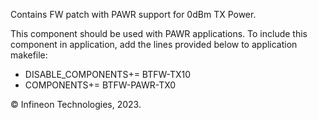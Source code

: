 Contains FW patch with PAWR support for 0dBm TX Power.

This component should be used with PAWR applications. To include this component in application, add the lines provided below to application makefile:
- DISABLE_COMPONENTS+= BTFW-TX10
- COMPONENTS+= BTFW-PAWR-TX0


© Infineon Technologies, 2023.
